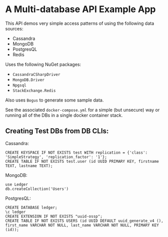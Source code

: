 # A Multi-database API Example App
This API demos very simple access patterns of using the following data sources:
- Cassandra
- MongoDB
- PostgresQL
- Redis

Uses the following NuGet packages:
- `CassandraCSharpDriver`
- `MongoDB.Driver`
- `Npgsql`
- `StackExchange.Redis`

Also uses `Bogus` to generate some sample data.

See the associated `docker-compose.yml` for a simple (but unsecure) way or running all of the DBs in a single docker container stack.

## Creating Test DBs from DB CLIs:
Cassandra:
```
CREATE KEYSPACE IF NOT EXISTS test WITH replication = {'class': 'SimpleStrategy', 'replication_factor': '1'};
CREATE TABLE IF NOT EXISTS test.user (id UUID PRIMARY KEY, firstname TEXT, lastname TEXT);
```

MongoDB:
```
use Ledger
db.createCollection('Users')
```

PostgresQL:
```
CREATE DATABASE ledger;
\c ledger
CREATE EXTENSION IF NOT EXISTS "uuid-ossp";
CREATE TABLE IF NOT EXISTS USERS (id UUID DEFAULT uuid_generate_v4 (), first_name VARCHAR NOT NULL, last_name VARCHAR NOT NULL, PRIMARY KEY (id));
```
